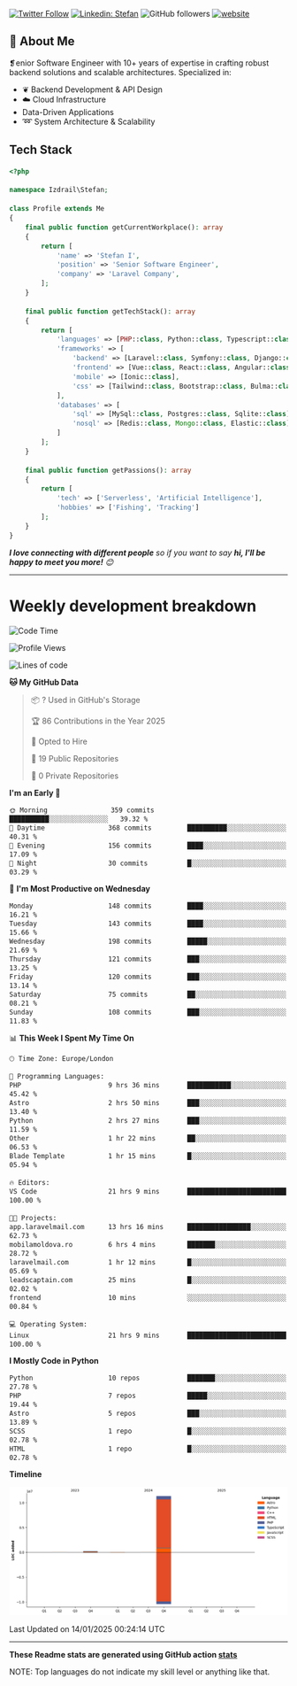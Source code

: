 [![Twitter Follow](https://img.shields.io/twitter/follow/thephpteacher?label=Follow)](https://twitter.com/intent/follow?screen_name=thephpteacher)
[![Linkedin: Stefan](https://img.shields.io/badge/izdrail-blue?style=flat-square&logo=Linkedin&logoColor=white&link=https://www.linkedin.com/in/izdrail/)](https://www.linkedin.com/in/izdrail/)
![GitHub followers](https://img.shields.io/github/followers/izdrail?label=Follow&style=social)
[![website](https://img.shields.io/badge/Website-46a2f1.svg?&style=flat-square&logo=Google-Chrome&logoColor=white&link=https://izdrail.com/)](https://izdrail.com/)

## 🚀 About Me
❡enior Software Engineer with 10+ years of expertise in crafting robust backend solutions and scalable architectures. 
Specialized in:

- ❦ Backend Development & API Design
- ☁️ Cloud Infrastructure
-  Data-Driven Applications
- ➿ System Architecture & Scalability

## Tech Stack

```php
<?php

namespace Izdrail\Stefan;

class Profile extends Me
{
    final public function getCurrentWorkplace(): array
    {
        return [
            'name' => 'Stefan I',
            'position' => 'Senior Software Engineer',
            'company' => 'Laravel Company',
        ];
    }
    
    final public function getTechStack(): array
    {
        return [
            'languages' => [PHP::class, Python::class, Typescript::class],
            'frameworks' => [
                'backend' => [Laravel::class, Symfony::class, Django::class, FastApi::class],
                'frontend' => [Vue::class, React::class, Angular::class],
                'mobile' => [Ionic::class],
                'css' => [Tailwind::class, Bootstrap::class, Bulma::class]
            ],
            'databases' => [
                'sql' => [MySql::class, Postgres::class, Sqlite::class],
                'nosql' => [Redis::class, Mongo::class, Elastic::class]
            ]
        ];
    }

    final public function getPassions(): array
    {
        return [
            'tech' => ['Serverless', 'Artificial Intelligence'],
            'hobbies' => ['Fishing', 'Tracking']
        ];
    }
}
```
 <em><b>I love connecting with different people</b> so if you want to say <b>hi, I'll be happy to meet you more!</b> 😊</em>


---
# Weekly development breakdown
<!--START_SECTION:waka-->
![Code Time](http://img.shields.io/badge/Code%20Time-902%20hrs%206%20mins-blue)

![Profile Views](http://img.shields.io/badge/Profile%20Views-18-blue)

![Lines of code](https://img.shields.io/badge/From%20Hello%20World%20I%27ve%20Written-11.7%20million%20lines%20of%20code-blue)

**🐱 My GitHub Data** 

> 📦 ? Used in GitHub's Storage 
 > 
> 🏆 86 Contributions in the Year 2025
 > 
> 💼 Opted to Hire
 > 
> 📜 19 Public Repositories 
 > 
> 🔑 0 Private Repositories 
 > 
**I'm an Early 🐤** 

```text
🌞 Morning                359 commits         ██████████░░░░░░░░░░░░░░░   39.32 % 
🌆 Daytime                368 commits         ██████████░░░░░░░░░░░░░░░   40.31 % 
🌃 Evening                156 commits         ████░░░░░░░░░░░░░░░░░░░░░   17.09 % 
🌙 Night                  30 commits          █░░░░░░░░░░░░░░░░░░░░░░░░   03.29 % 
```
📅 **I'm Most Productive on Wednesday** 

```text
Monday                   148 commits         ████░░░░░░░░░░░░░░░░░░░░░   16.21 % 
Tuesday                  143 commits         ████░░░░░░░░░░░░░░░░░░░░░   15.66 % 
Wednesday                198 commits         █████░░░░░░░░░░░░░░░░░░░░   21.69 % 
Thursday                 121 commits         ███░░░░░░░░░░░░░░░░░░░░░░   13.25 % 
Friday                   120 commits         ███░░░░░░░░░░░░░░░░░░░░░░   13.14 % 
Saturday                 75 commits          ██░░░░░░░░░░░░░░░░░░░░░░░   08.21 % 
Sunday                   108 commits         ███░░░░░░░░░░░░░░░░░░░░░░   11.83 % 
```


📊 **This Week I Spent My Time On** 

```text
🕑︎ Time Zone: Europe/London

💬 Programming Languages: 
PHP                      9 hrs 36 mins       ███████████░░░░░░░░░░░░░░   45.42 % 
Astro                    2 hrs 50 mins       ███░░░░░░░░░░░░░░░░░░░░░░   13.40 % 
Python                   2 hrs 27 mins       ███░░░░░░░░░░░░░░░░░░░░░░   11.59 % 
Other                    1 hr 22 mins        ██░░░░░░░░░░░░░░░░░░░░░░░   06.53 % 
Blade Template           1 hr 15 mins        █░░░░░░░░░░░░░░░░░░░░░░░░   05.94 % 

🔥 Editors: 
VS Code                  21 hrs 9 mins       █████████████████████████   100.00 % 

🐱‍💻 Projects: 
app.laravelmail.com      13 hrs 16 mins      ████████████████░░░░░░░░░   62.73 % 
mobilamoldova.ro         6 hrs 4 mins        ███████░░░░░░░░░░░░░░░░░░   28.72 % 
laravelmail.com          1 hr 12 mins        █░░░░░░░░░░░░░░░░░░░░░░░░   05.69 % 
leadscaptain.com         25 mins             █░░░░░░░░░░░░░░░░░░░░░░░░   02.02 % 
frontend                 10 mins             ░░░░░░░░░░░░░░░░░░░░░░░░░   00.84 % 

💻 Operating System: 
Linux                    21 hrs 9 mins       █████████████████████████   100.00 % 
```

**I Mostly Code in Python** 

```text
Python                   10 repos            ███████░░░░░░░░░░░░░░░░░░   27.78 % 
PHP                      7 repos             █████░░░░░░░░░░░░░░░░░░░░   19.44 % 
Astro                    5 repos             ███░░░░░░░░░░░░░░░░░░░░░░   13.89 % 
SCSS                     1 repo              █░░░░░░░░░░░░░░░░░░░░░░░░   02.78 % 
HTML                     1 repo              █░░░░░░░░░░░░░░░░░░░░░░░░   02.78 % 
```



**Timeline**

![Lines of Code chart](https://raw.githubusercontent.com/izdrail/izdrail/master/assets/bar_graph.png)


 Last Updated on 14/01/2025 00:24:14 UTC
<!--END_SECTION:waka-->

---


**These Readme stats are generated using GitHub action [stats](https://github.com/izdrail/stats)**

NOTE: Top languages do not indicate my skill level or anything like that. 
